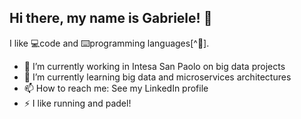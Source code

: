 ## Hi there, my name is Gabriele! 👋

I like 💻code and ⌨️programming languages[^💜].

- 🔭 I’m currently working in Intesa San Paolo on big data projects
- 🌱 I’m currently learning big data and microservices architectures
- 📫 How to reach me: See my LinkedIn profile
- ⚡ I like running and padel!
